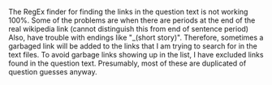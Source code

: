 The RegEx finder for finding the links in the question text is not working 100%.
Some of the problems are when there are periods at the end of the real wikipedia link (cannot distinguish this from end of sentence period)
Also, have trouble with endings like "_(short story)".
Therefore, sometimes a garbaged link will be added to the links that I am trying to search for in the text files.
To avoid garbage links showing up in the list, I have excluded links found in the question text.
Presumably, most of these are duplicated of question guesses anyway.
